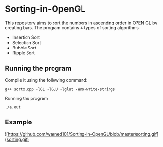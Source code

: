 # Sorting-in-OpenGL
This repository aims to sort the numbers in ascending order in OPEN GL by creating bars.
The program contains 4 types of sorting algorithms
* Insertion Sort
* Selection Sort
* Bubble Sort
* Ripple Sort

## Running the program
Compile it using the following command:

```g++ sortx.cpp -lGL -lGLU -lglut -Wno-write-strings```

Running the program

```./a.out```
## Example

![https://github.com/warned101/Sorting-in-OpenGL/blob/master/sorting.gif](sorting.gif)

